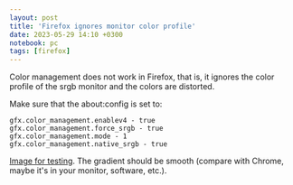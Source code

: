 ```yaml
---
layout: post
title: 'Firefox ignores monitor color profile'
date: 2023-05-29 14:10 +0300
notebook: pc
tags: [firefox]
---
```

Color management does not work in Firefox, that is, it ignores the color profile of the srgb monitor and the colors are distorted.

Make sure that the about:config is set to:
```
gfx.color_management.enablev4 - true	
gfx.color_management.force_srgb - true	
gfx.color_management.mode - 1	
gfx.color_management.native_srgb - true
```

[Image for testing](http://www.lagom.nl/lcd-test/gradient.php#gradient-h.png). The gradient should be smooth (compare with Chrome, maybe it's in your monitor, software, etc.).